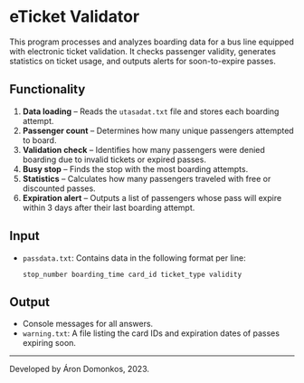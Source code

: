 # eTicket Validator

This program processes and analyzes boarding data for a bus line equipped with electronic ticket validation. It checks passenger validity, generates statistics on ticket usage, and outputs alerts for soon-to-expire passes.

## Functionality

1. **Data loading** – Reads the `utasadat.txt` file and stores each boarding attempt.
2. **Passenger count** – Determines how many unique passengers attempted to board.
3. **Validation check** – Identifies how many passengers were denied boarding due to invalid tickets or expired passes.
4. **Busy stop** – Finds the stop with the most boarding attempts.
5. **Statistics** – Calculates how many passengers traveled with free or discounted passes.
6. **Expiration alert** – Outputs a list of passengers whose pass will expire within 3 days after their last boarding attempt.

## Input

- `passdata.txt`: Contains data in the following format per line:
  ```
  stop_number boarding_time card_id ticket_type validity
  ```

## Output

- Console messages for all answers.
- `warning.txt`: A file listing the card IDs and expiration dates of passes expiring soon.

---
Developed by Áron Domonkos, 2023.